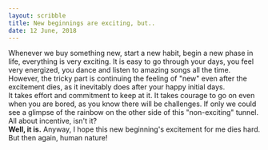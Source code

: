 ```yaml
---
layout: scribble
title: New beginnings are exciting, but..
date: 12 June, 2018
---
```


Whenever we buy something new, start a new habit, begin a new phase in life, everything is very exciting. It is easy to go through your days, you feel very energized, you dance and listen to amazing songs all the time.
However, the tricky part is continuing the feeling of "new" even after the excitement dies, as it inevitably does after your happy initial days.  
It takes effort and commitment to keep at it. It takes courage to go on even when you are bored, as you know there will be challenges. If only we could see a glimpse of the rainbow on the other side of this "non-exciting" tunnel.
All about incentive, isn't it?  
__Well, it is.__
Anyway, I hope this new beginning's excitement for me dies hard. But then again, human nature!